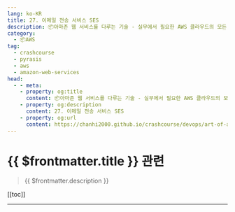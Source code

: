 ```yaml
---
lang: ko-KR
title: 27. 이메일 전송 서비스 SES
description: 📦아마존 웹 서비스를 다루는 기술 - 실무에서 필요한 AWS 클라우드의 모든 것! > 27. 이메일 전송 서비스 SES
category:
  - 📦AWS
tag: 
  - crashcourse
  - pyrasis
  - aws 
  - amazon-web-services
head:
  - - meta:
    - property: og:title
      content: 📦아마존 웹 서비스를 다루는 기술 - 실무에서 필요한 AWS 클라우드의 모든 것! > 27. 이메일 전송 서비스 SES
    - property: og:description
      content: 27. 이메일 전송 서비스 SES
    - property: og:url
      content: https://chanhi2000.github.io/crashcourse/devops/art-of-aws/27.html
---
```


# {{ $frontmatter.title }} 관련

> {{ $frontmatter.description }}

[[toc]]

---

<TagLinks />